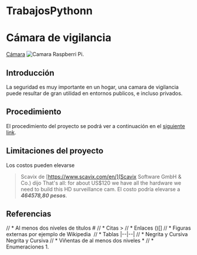 # TrabajosPythonn
# Cámara de vigilancia
[Cámara](https://content.instructables.com/ORIG/FEM/MVMR/HO7X6PPQ/FEMMVMRHO7X6PPQ.jpg?auto=webp&frame=1&fit=bounds&md=fd0e2d8cd125687fdcebdbe307aa4cca)
![Camara Raspberri Pi](/Downloads/camara.jpg).
## Introducción
La seguridad es muy importante en un hogar, una camara de vigilancia puede resultar de gran utilidad en entornos publicos, e incluso privados.
## Procedimiento
El procedimiento del proyecto se podrá ver a continuación en el [siguiente link](https://www.instructables.com/Raspberry-Pi-as-low-cost-HD-surveillance-camera/).
## Limitaciones del proyecto
Los costos pueden elevarse
> Scavix de [https://www.scavix.com/en/](Scavix Software GmbH & Co.) dijo
> That's all: for about US$120 we have all the hardware we need to build this HD surveillance cam.
El costo podría elevarse a ***464578,80 pesos***.

## Referencias


// * Al menos dos niveles de títulos #
// * Citas > 
// * Enlaces ()[]
// * Figuras externas por ejemplo de Wikipedia ![]()
// * Tablas |--|--|
// * Negrita y Cursiva Negrita y Cursiva
// * Viñentas  de al menos dos niveles *
// * Enumeraciones 1.
